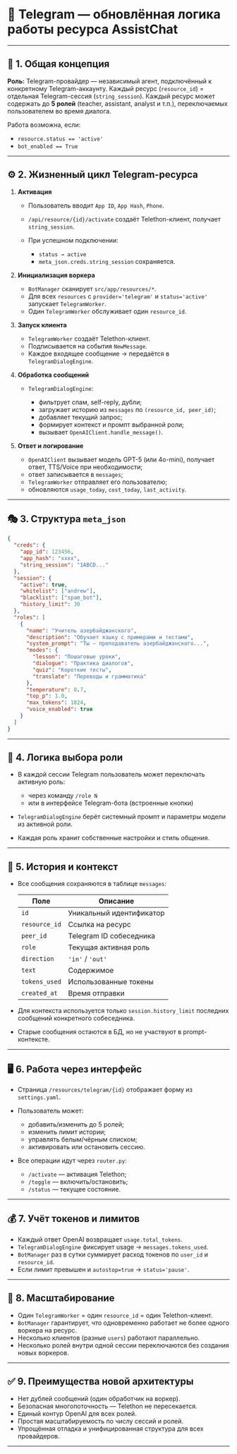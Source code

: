 [//]: # (src/app/resources/telegram/logic.md)


# 🤖 Telegram — обновлённая логика работы ресурса AssistChat

---

## 🧩 1. Общая концепция

**Роль:**
Telegram-провайдер — независимый агент, подключённый к конкретному Telegram-аккаунту.
Каждый ресурс (`resource_id`) = отдельная Telegram-сессия (`string_session`).
Каждый ресурс может содержать до **5 ролей** (teacher, assistant, analyst и т.п.), переключаемых пользователем во время диалога.

Работа возможна, если:

* `resource.status == 'active'`
* `bot_enabled == True`

---

## ⚙️ 2. Жизненный цикл Telegram-ресурса

1. **Активация**

   * Пользователь вводит `App ID`, `App Hash`, `Phone`.
   * `/api/resource/{id}/activate` создаёт Telethon-клиент, получает `string_session`.
   * При успешном подключении:

     * `status → active`
     * `meta_json.creds.string_session` сохраняется.

2. **Инициализация воркера**

   * `BotManager` сканирует `src/app/resources/*`.
   * Для всех `resources` с `provider='telegram'` и `status='active'` запускает `TelegramWorker`.
   * Один `TelegramWorker` обслуживает один `resource_id`.

3. **Запуск клиента**

   * `TelegramWorker` создаёт Telethon-клиент.
   * Подписывается на события `NewMessage`.
   * Каждое входящее сообщение → передаётся в `TelegramDialogEngine`.

4. **Обработка сообщений**

   * `TelegramDialogEngine`:

     * фильтрует спам, self-reply, дубли;
     * загружает историю из `messages` по `(resource_id, peer_id)`;
     * добавляет текущий запрос;
     * формирует контекст и промпт выбранной роли;
     * вызывает `OpenAIClient.handle_message()`.

5. **Ответ и логирование**

   * `OpenAIClient` вызывает модель GPT-5 (или 4o-mini), получает ответ, TTS/Voice при необходимости;
   * ответ записывается в `messages`;
   * `TelegramWorker` отправляет его пользователю;
   * обновляются `usage_today`, `cost_today`, `last_activity`.

---

## 🎭 3. Структура `meta_json`

```json
{
  "creds": {
    "app_id": 123456,
    "app_hash": "xxxx",
    "string_session": "1ABCD..."
  },
  "session": {
    "active": true,
    "whitelist": ["andrew"],
    "blacklist": ["spam_bot"],
    "history_limit": 30
  },
  "roles": [
    {
      "name": "Учитель азербайджанского",
      "description": "Обучает языку с примерами и тестами",
      "system_prompt": "Ты — преподаватель азербайджанского...",
      "modes": {
        "lesson": "Пошаговые уроки",
        "dialogue": "Практика диалогов",
        "quiz": "Короткие тесты",
        "translate": "Переводы и грамматика"
      },
      "temperature": 0.7,
      "top_p": 1.0,
      "max_tokens": 1024,
      "voice_enabled": true
    }
  ]
}
```

---

## 🧠 4. Логика выбора роли

* В каждой сессии Telegram пользователь может переключать активную роль:

  * через команду `/role N`
  * или в интерфейсе Telegram-бота (встроенные кнопки)
* `TelegramDialogEngine` берёт системный промпт и параметры модели из активной роли.
* Каждая роль хранит собственные настройки и стиль общения.

---

## 💬 5. История и контекст

* Все сообщения сохраняются в таблице `messages`:

  | Поле          | Описание                 |
  | ------------- | ------------------------ |
  | `id`          | Уникальный идентификатор |
  | `resource_id` | Ссылка на ресурс         |
  | `peer_id`     | Telegram ID собеседника  |
  | `role`        | Текущая активная роль    |
  | `direction`   | `'in'` / `'out'`         |
  | `text`        | Содержимое               |
  | `tokens_used` | Использованные токены    |
  | `created_at`  | Время отправки           |

* Для контекста используется только `session.history_limit` последних сообщений конкретного собеседника.

* Старые сообщения остаются в БД, но не участвуют в prompt-контексте.

---

## 🖥️ 6. Работа через интерфейс

* Страница `/resources/telegram/{id}` отображает форму из `settings.yaml`.

* Пользователь может:

  * добавить/изменить до 5 ролей;
  * изменить лимит истории;
  * управлять белым/чёрным списком;
  * активировать или остановить сессию.

* Все операции идут через `router.py`:

  * `/activate` — активация Telethon;
  * `/toggle` — включить/остановить;
  * `/status` — текущее состояние.

---

## 💰 7. Учёт токенов и лимитов

* Каждый ответ OpenAI возвращает `usage.total_tokens`.
* `TelegramDialogEngine` фиксирует usage → `messages.tokens_used`.
* `BotManager` раз в сутки суммирует расход токенов по `user_id` и `resource_id`.
* Если лимит превышен и `autostop=true` → `status='pause'`.

---

## 🧩 8. Масштабирование

* Один `TelegramWorker` = один `resource_id` = один Telethon-клиент.
* `BotManager` гарантирует, что одновременно работает не более одного воркера на ресурс.
* Несколько клиентов (разные `users`) работают параллельно.
* Несколько ролей внутри одной сессии переключаются без создания новых воркеров.

---

## ✅ 9. Преимущества новой архитектуры

* Нет дублей сообщений (один обработчик на воркер).
* Безопасная многопоточность — Telethon не пересекается.
* Единый контур OpenAI для всех ролей.
* Простая масштабируемость по числу сессий и ролей.
* Упрощённая отладка и унифицированная структура для всех провайдеров.

---